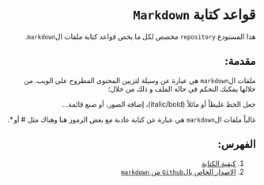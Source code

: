 <div dir='rtl'>

# قواعد كتابة `Markdown`

هذا المستودع `repository` مخصص لكل ما يخص قواعد كتابة ملفات ال`markdown`.

## مقدمة:

ملفات ال`markdown` هي عبارة عن وسيلة لتزيين المحتوى المطروح على الويب. من خلالها يمكنك التحكم في حالة الملف و ذلك من خلال؛

جعل الخط غليظاً أو مائلاً (italic/bold)، إضافة الصور، أو صنع قائمة...

غالباً ملفات ال`markdown` هي عبارة عن كتابة عادية مع بعض الرموز هنا وهناك مثل # أو *.

## الفهرس:

1. [كيفية الكتابة](./Syntax.md)
1. [الاصدار الخاص بال`Github` من `markdown`](./Github-edition.md)

</div>